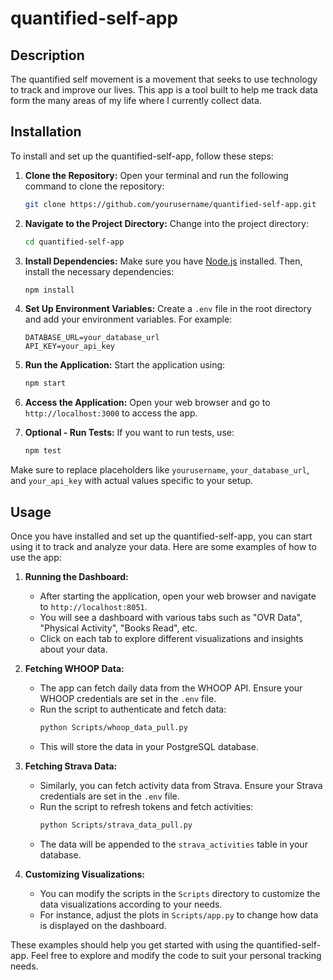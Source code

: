 # quantified-self-app

## Description
The quantified self movement is a movement that seeks to use technology to track and improve our lives. This app is a tool built to help me track data form the many areas of my life where I currently collect data. 

## Installation

To install and set up the quantified-self-app, follow these steps:

1. **Clone the Repository:**
   Open your terminal and run the following command to clone the repository:
   ```bash
   git clone https://github.com/yourusername/quantified-self-app.git
   ```

2. **Navigate to the Project Directory:**
   Change into the project directory:
   ```bash
   cd quantified-self-app
   ```

3. **Install Dependencies:**
   Make sure you have [Node.js](https://nodejs.org/) installed. Then, install the necessary dependencies:
   ```bash
   npm install
   ```

4. **Set Up Environment Variables:**
   Create a `.env` file in the root directory and add your environment variables. For example:
   ```plaintext
   DATABASE_URL=your_database_url
   API_KEY=your_api_key
   ```

5. **Run the Application:**
   Start the application using:
   ```bash
   npm start
   ```

6. **Access the Application:**
   Open your web browser and go to `http://localhost:3000` to access the app.

7. **Optional - Run Tests:**
   If you want to run tests, use:
   ```bash
   npm test
   ```

Make sure to replace placeholders like `yourusername`, `your_database_url`, and `your_api_key` with actual values specific to your setup.

## Usage

Once you have installed and set up the quantified-self-app, you can start using it to track and analyze your data. Here are some examples of how to use the app:

1. **Running the Dashboard:**
   - After starting the application, open your web browser and navigate to `http://localhost:8051`.
   - You will see a dashboard with various tabs such as "OVR Data", "Physical Activity", "Books Read", etc.
   - Click on each tab to explore different visualizations and insights about your data.

2. **Fetching WHOOP Data:**
   - The app can fetch daily data from the WHOOP API. Ensure your WHOOP credentials are set in the `.env` file.
   - Run the script to authenticate and fetch data:
     ```bash
     python Scripts/whoop_data_pull.py
     ```
   - This will store the data in your PostgreSQL database.

3. **Fetching Strava Data:**
   - Similarly, you can fetch activity data from Strava. Ensure your Strava credentials are set in the `.env` file.
   - Run the script to refresh tokens and fetch activities:
     ```bash
     python Scripts/strava_data_pull.py
     ```
   - The data will be appended to the `strava_activities` table in your database.

4. **Customizing Visualizations:**
   - You can modify the scripts in the `Scripts` directory to customize the data visualizations according to your needs.
   - For instance, adjust the plots in `Scripts/app.py` to change how data is displayed on the dashboard.

These examples should help you get started with using the quantified-self-app. Feel free to explore and modify the code to suit your personal tracking needs.
